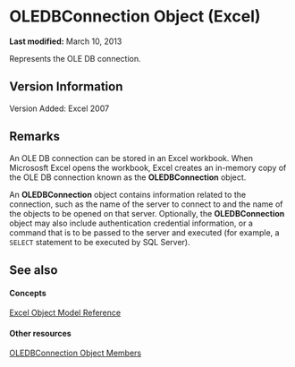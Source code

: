 
# OLEDBConnection Object (Excel)

 **Last modified:** March 10, 2013

Represents the OLE DB connection.

## Version Information

Version Added: Excel 2007 


## Remarks

An OLE DB connection can be stored in an Excel workbook. When Micrososft Excel opens the workbook, Excel creates an in-memory copy of the OLE DB connection known as the  **OLEDBConnection** object.

An  **OLEDBConnection** object contains information related to the connection, such as the name of the server to connect to and the name of the objects to be opened on that server. Optionally, the **OLEDBConnection** object may also include authentication credential information, or a command that is to be passed to the server and executed (for example, a `SELECT` statement to be executed by SQL Server).


## See also


#### Concepts


 [Excel Object Model Reference](11ea8598-8a20-92d5-f98b-0da04263bf2c.md)
#### Other resources


 [OLEDBConnection Object Members](2f1a2f81-ee3a-1b60-8dc3-87818e1790c1.md)
